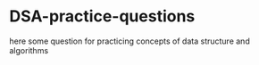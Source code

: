 # DSA-practice-questions
here some question for practicing concepts of data structure and algorithms
